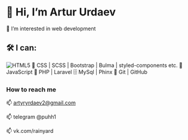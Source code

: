 # 👋 Hi, I’m Artur Urdaev

👀 I’m interested in web development

## 🛠 I can:

![HTML5](/static/v1?label=<LABEL>&message=<MESSAGE>&color=<COLOR>)
🎨 CSS | SCSS | Bootstrap | Bulma | styled-components etc.
🔧 JavaScript
🔧 PHP | Laravel
🗄 MySql | Phinx
🌱 Git | GitHub

### How to reach me

📫 artyryrdaev2@gmail.com

📫 telegram @puhh1

📫 vk.com/rainyard
